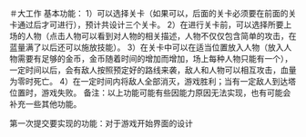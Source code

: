 ＃大工作
基本功能：
1）可以选择关卡（如果可以，后面的关卡必须要在前面的关卡通过后才可进行），预计共设计三个关卡。
2）在进行关卡前，可以选择所要上场的人物（点击人物可以看到对人物的相关描述，人物不仅仅包含简单的攻击，在蓝量满了以后还可以施放技能）。
3）在关卡中可以在适当位置放入人物（放入人物需要有足够的金币，金币随着时间的增加而增加，场上每种人物只能有一个），一定时间以后，会有敌人按照预定好的路线来袭，敌人和人物可以相互攻击，血量为零时死亡。
4）在一定时间内将敌人全部消灭，游戏胜利；当有一定敌人到达塔位置时，游戏失败。
备注：以上功能可能有些因能力原因无法实现，也有可能会补充一些其他功能。


第一次提交要实现的功能：对于游戏开始界面的设计

